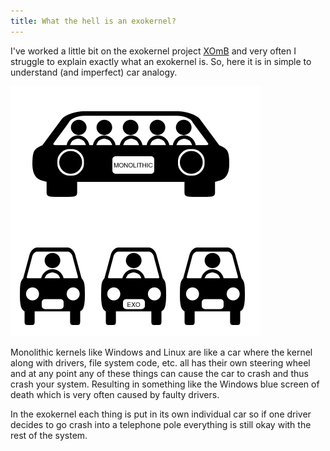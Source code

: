 ```yaml
---
title: What the hell is an exokernel?
---
```


I've worked a little bit on the exokernel project [XOmB](http://xomb.org) and very often I struggle to explain exactly what an exokernel is. So, here it is in simple to understand (and imperfect) car analogy. 

![car analogy](/assets/images/what-the-hell-is-an-exokernel/itsacaranalogy.png)

Monolithic kernels like Windows and Linux are like a car where the kernel along with drivers, file system code, etc. all has their own steering wheel and at any point any of these things can cause the car to crash and thus crash your system. Resulting in something like the Windows blue screen of death which is very often caused by faulty drivers. 

In the exokernel each thing is put in its own individual car so if one driver decides to go crash into a telephone pole everything is still okay with the rest of the system.